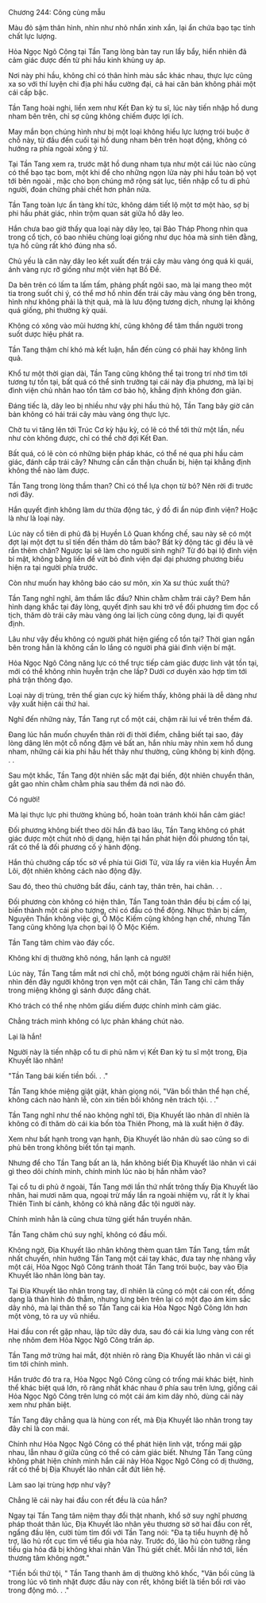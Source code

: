 




Chương 244: Công cùng mẫu


Màu đỏ sậm thân hình, nhìn như nhỏ nhắn xinh xắn, lại ẩn chứa bạo tạc tính chất lực lượng.

Hỏa Ngọc Ngô Công tại Tần Tang lòng bàn tay run lẩy bẩy, hiển nhiên đã cảm giác được đến từ phi hầu kinh khủng uy áp.

Nơi này phi hầu, không chỉ có thân hình màu sắc khác nhau, thực lực cũng xa so với thí luyện chi địa phi hầu cường đại, cả hai căn bản không phải một cái cấp bậc.

Tần Tang hoài nghi, liền xem như Kết Đan kỳ tu sĩ, lúc này tiến nhập hồ dung nham bên trên, chỉ sợ cũng không chiếm được lợi ích.

May mắn bọn chúng hình như bị một loại không hiểu lực lượng trói buộc ở chỗ này, từ đầu đến cuối tại hồ dung nham bên trên hoạt động, không có hướng ra phía ngoài xông ý tứ.

Tại Tần Tang xem ra, trước mặt hồ dung nham tựa như một cái lúc nào cũng có thể bạo tạc bom, một khi để cho những ngọn lửa này phi hầu toàn bộ vọt tới bên ngoài , mặc cho bọn chúng mở rộng sát lục, tiến nhập cổ tu di phủ người, đoán chừng phải chết hơn phân nửa.

Tần Tang toàn lực ẩn tàng khí tức, không dám tiết lộ một tơ một hào, sợ bị phi hầu phát giác, nhìn trộm quan sát giữa hồ dây leo.

Hắn chưa bao giờ thấy qua loại này dây leo, tại Bảo Tháp Phong nhìn qua trong cổ tịch, có bao nhiêu chủng loại giống như dục hỏa mà sinh tiên đằng, tựa hồ cũng rất khó đúng nha số.

Chủ yếu là căn này dây leo kết xuất đến trái cây màu vàng óng quá kì quái, ánh vàng rực rỡ giống như một viên hạt Bồ Đề.

Da bên trên có lấm ta lấm tấm, phảng phất ngôi sao, mà lại mang theo một tia trong suốt chi ý, có thể mơ hồ nhìn đến trái cây màu vàng óng bên trong, hình như không phải là thịt quả, mà là lưu động tương dịch, nhưng lại không quá giống, phi thường kỳ quái.

Không có xông vào mũi hương khí, cũng không để tâm thần người trong suốt dược hiệu phát ra.

Tần Tang thậm chí khó mà kết luận, hắn đến cùng có phải hay không linh quả.

Khổ tư một thời gian dài, Tần Tang cũng không thể tại trong trí nhớ tìm tới tương tự tồn tại, bất quá có thể sinh trưởng tại cái này địa phương, mà lại bị đình viện chủ nhân hao tổn tâm cơ bảo hộ, khẳng định không đơn giản.

Đáng tiếc là, dây leo bị nhiều như vậy phi hầu thủ hộ, Tần Tang bây giờ căn bản không có hái trái cây màu vàng óng thực lực.

Chờ tu vi tăng lên tới Trúc Cơ kỳ hậu kỳ, có lẽ có thể tới thử một lần, nếu như còn không được, chỉ có thể chờ đợi Kết Đan.

Bất quá, có lẽ còn có những biện pháp khác, có thể né qua phi hầu cảm giác, đánh cắp trái cây? Nhưng cần cẩn thận chuẩn bị, hiện tại khẳng định không thể nào làm được.

Tần Tang trong lòng thầm than? Chỉ có thể lựa chọn từ bỏ? Nên rời đi trước nơi đây.

Hắn quyết định không làm dư thừa động tác, ý đồ đi ẩn núp đình viện? Hoặc là như là loại này.

Lúc này cổ tiên di phủ đã bị Huyền Lô Quan khống chế, sau này sẽ có một đợt lại một đợt tu sĩ tiến đến thăm dò tầm bảo? Bất kỳ động tác gì đều là vẽ rắn thêm chân? Ngược lại sẽ làm cho người sinh nghi? Từ đó bại lộ đình viện bí mật, không bằng liền để vứt bỏ đình viện đại đại phương phương biểu hiện ra tại người phía trước.

Còn như muốn hay không báo cáo sư môn, xin Xa sư thúc xuất thủ?

Tần Tang nghĩ nghĩ, âm thầm lắc đầu? Nhìn chằm chằm trái cây? Đem hắn hình dạng khắc tại đáy lòng, quyết định sau khi trở về đối phương tìm đọc cổ tịch, thăm dò trái cây màu vàng óng lai lịch cùng công dụng, lại đi quyết định.

Lâu như vậy đều không có người phát hiện giếng cổ tồn tại? Thời gian ngắn bên trong hẳn là không cần lo lắng có người phá giải đình viện bí mật.

Hỏa Ngọc Ngô Công năng lực có thể trực tiếp cảm giác được linh vật tồn tại, mới có thể không nhìn huyễn trận che lấp? Dưới cơ duyên xảo hợp tìm tới phá trận thông đạo.

Loại này dị trùng, trên thế gian cực kỳ hiếm thấy, không phải là dễ dàng như vậy xuất hiện cái thứ hai.

Nghĩ đến những này, Tần Tang rụt cổ một cái, chậm rãi lui về trên thềm đá.

Đang lúc hắn muốn chuyển thân rời đi thời điểm, chẳng biết tại sao, đáy lòng dâng lên một cỗ nồng đậm vẻ bất an, hắn nhíu mày nhìn xem hồ dung nham, những cái kia phi hầu hết thảy như thường, cũng không bị kinh động. . .

Sau một khắc, Tần Tang đột nhiên sắc mặt đại biến, đột nhiên chuyển thân, gắt gao nhìn chằm chằm phía sau thềm đá nơi nào đó.

Có người!

Mà lại thực lực phi thường khủng bố, hoàn toàn tránh khỏi hắn cảm giác!

Đối phương không biết theo dõi hắn đã bao lâu, Tần Tang không có phát giác được một chút nhỏ dị dạng, hiện tại hắn phát hiện đối phương tồn tại, rất có thể là đối phương cố ý hành động.

Hắn thủ chưởng cấp tốc sờ về phía túi Giới Tử, vừa lấy ra viên kia Huyền Âm Lôi, đột nhiên không cách nào động đậy.

Sau đó, theo thủ chưởng bắt đầu, cánh tay, thân trên, hai chân. . .

Đối phương còn không có hiện thân, Tần Tang toàn thân đều bị cầm cố lại, biến thành một cái pho tượng, chỉ có đầu có thể động. Nhục thân bị cấm, Nguyên Thần không việc gì, Ô Mộc Kiếm cũng không hạn chế, nhưng Tần Tang cũng không lựa chọn bại lộ Ô Mộc Kiếm.

Tần Tang tâm chìm vào đáy cốc.

Không khí dị thường khô nóng, hắn lạnh cả người!

Lúc này, Tần Tang tầm mắt nơi chỉ chỗ, một bóng người chậm rãi hiển hiện, nhìn đến đây người không trọn vẹn một cái chân, Tần Tang chỉ cảm thấy trong miệng không gì sánh được đắng chát.

Khó trách có thể nhẹ nhõm giấu diếm được chính mình cảm giác.

Chẳng trách mình không có lực phản kháng chút nào.

Lại là hắn!

Người này là tiến nhập cổ tu di phủ năm vị Kết Đan kỳ tu sĩ một trong, Địa Khuyết lão nhân!

"Tần Tang bái kiến tiền bối. . ."

Tần Tang khóe miệng giật giật, khàn giọng nói, "Vãn bối thân thể hạn chế, không cách nào hành lễ, còn xin tiền bối không nên trách tội. . ."

Tần Tang nghĩ như thế nào không nghĩ tới, Địa Khuyết lão nhân dĩ nhiên là không có đi thăm dò cái kia bốn tòa Thiên Phong, mà là xuất hiện ở đây.

Xem như bất hạnh trong vạn hạnh, Địa Khuyết lão nhân dù sao cũng so di phủ bên trong không biết tồn tại mạnh.

Nhưng để cho Tần Tang bất an là, hắn không biết Địa Khuyết lão nhân vì cái gì theo dõi chính mình, chính mình lúc nào bị hắn nhằm vào?

Tại cổ tu di phủ ở ngoài, Tần Tang mới lần thứ nhất trông thấy Địa Khuyết lão nhân, hai mươi năm qua, ngoại trừ mấy lần ra ngoài nhiệm vụ, rất ít ly khai Thiên Tinh bí cảnh, không có khả năng đắc tội người này.

Chính mình hẳn là cũng chưa từng giết hắn truyền nhân.

Tần Tang chăm chú suy nghĩ, không có đầu mối.

Không ngờ, Địa Khuyết lão nhân không thèm quan tâm Tần Tang, tầm mắt nhất chuyển, nhìn hướng Tần Tang một cái tay khác, đưa tay nhẹ nhàng vẫy một cái, Hỏa Ngọc Ngô Công tránh thoát Tần Tang trói buộc, bay vào Địa Khuyết lão nhân lòng bàn tay.

Tại Địa Khuyết lão nhân trong tay, dĩ nhiên là cũng có một cái con rết, đồng dạng là thân hình đỏ thẫm, nhưng lưng bên trên lại có một đạo ám kim sắc dây nhỏ, mà lại thân thể so Tần Tang cái kia Hỏa Ngọc Ngô Công lớn hơn một vòng, tỏ ra uy vũ nhiều.

Hai đầu con rết gặp nhau, lập tức dây dưa, sau đó cái kia lưng vàng con rết nhẹ nhõm đem Hỏa Ngọc Ngô Công trấn áp.

Tần Tang mở trừng hai mắt, đột nhiên rõ ràng Địa Khuyết lão nhân vì cái gì tìm tới chính mình.

Hắn trước đó tra ra, Hỏa Ngọc Ngô Công cũng có trống mái khác biệt, hình thể khác biệt quá lớn, rõ ràng nhất khác nhau ở phía sau trên lưng, giống cái Hỏa Ngọc Ngô Công trên lưng có một cái ám kim dây nhỏ, dùng cái này xem như phân biệt.

Tần Tang đây chẳng qua là hùng con rết, mà Địa Khuyết lão nhân trong tay đây chỉ là con mái.

Chính như Hỏa Ngọc Ngô Công có thể phát hiện linh vật, trống mái gặp nhau, lẫn nhau ở giữa cũng có thể có cảm giác biết. Nhưng Tần Tang cũng không phát hiện chính mình hắn cái này Hỏa Ngọc Ngô Công có dị thường, rất có thể bị Địa Khuyết lão nhân cắt đứt liên hệ.

Làm sao lại trùng hợp như vậy?

Chẳng lẽ cái này hai đầu con rết đều là của hắn?

Ngay tại Tần Tang tâm niệm thay đổi thật nhanh, khổ sở suy nghĩ phương pháp thoát thân lúc, Địa Khuyết lão nhân yêu thương sờ sờ hai đầu con rết, ngẩng đầu lên, cười tủm tỉm đối với Tần Tang nói: "Đa tạ tiểu huynh đệ hỗ trợ, lão hủ rốt cục tìm về tiểu gia hỏa này. Trước đó, lão hủ còn tưởng rằng tiểu gia hỏa đã bị không khai nhãn Vân Thú giết chết. Mỗi lần nhớ tới, liền thương tâm không ngớt."

"Tiền bối thứ tội, " Tần Tang thanh âm dị thường khô khốc, "Vãn bối cũng là trong lúc vô tình nhặt được đầu này con rết, không biết là tiền bối rơi vào trong động mỏ. . ."





